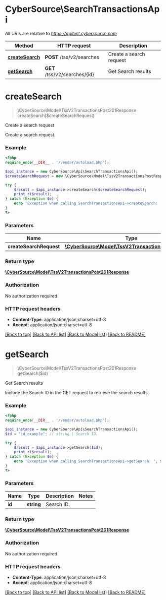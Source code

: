 # CyberSource\SearchTransactionsApi

All URIs are relative to *https://apitest.cybersource.com*

Method | HTTP request | Description
------------- | ------------- | -------------
[**createSearch**](SearchTransactionsApi.md#createSearch) | **POST** /tss/v2/searches | Create a search request
[**getSearch**](SearchTransactionsApi.md#getSearch) | **GET** /tss/v2/searches/{id} | Get Search results


# **createSearch**
> \CyberSource\Model\TssV2TransactionsPost201Response createSearch($createSearchRequest)

Create a search request

Create a search request.

### Example
```php
<?php
require_once(__DIR__ . '/vendor/autoload.php');

$api_instance = new CyberSource\Api\SearchTransactionsApi();
$createSearchRequest = new \CyberSource\Model\TssV2TransactionsPostResponse(); // \CyberSource\Model\TssV2TransactionsPostResponse | 

try {
    $result = $api_instance->createSearch($createSearchRequest);
    print_r($result);
} catch (Exception $e) {
    echo 'Exception when calling SearchTransactionsApi->createSearch: ', $e->getMessage(), PHP_EOL;
}
?>
```

### Parameters

Name | Type | Description  | Notes
------------- | ------------- | ------------- | -------------
 **createSearchRequest** | [**\CyberSource\Model\TssV2TransactionsPostResponse**](../Model/TssV2TransactionsPostResponse.md)|  |

### Return type

[**\CyberSource\Model\TssV2TransactionsPost201Response**](../Model/TssV2TransactionsPost201Response.md)

### Authorization

No authorization required

### HTTP request headers

 - **Content-Type**: application/json;charset=utf-8
 - **Accept**: application/json;charset=utf-8

[[Back to top]](#) [[Back to API list]](../../README.md#documentation-for-api-endpoints) [[Back to Model list]](../../README.md#documentation-for-models) [[Back to README]](../../README.md)

# **getSearch**
> \CyberSource\Model\TssV2TransactionsPost201Response getSearch($id)

Get Search results

Include the Search ID in the GET request to retrieve the search results.

### Example
```php
<?php
require_once(__DIR__ . '/vendor/autoload.php');

$api_instance = new CyberSource\Api\SearchTransactionsApi();
$id = "id_example"; // string | Search ID.

try {
    $result = $api_instance->getSearch($id);
    print_r($result);
} catch (Exception $e) {
    echo 'Exception when calling SearchTransactionsApi->getSearch: ', $e->getMessage(), PHP_EOL;
}
?>
```

### Parameters

Name | Type | Description  | Notes
------------- | ------------- | ------------- | -------------
 **id** | **string**| Search ID. |

### Return type

[**\CyberSource\Model\TssV2TransactionsPost201Response**](../Model/TssV2TransactionsPost201Response.md)

### Authorization

No authorization required

### HTTP request headers

 - **Content-Type**: application/json;charset=utf-8
 - **Accept**: application/json;charset=utf-8

[[Back to top]](#) [[Back to API list]](../../README.md#documentation-for-api-endpoints) [[Back to Model list]](../../README.md#documentation-for-models) [[Back to README]](../../README.md)

